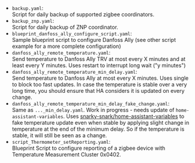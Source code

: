 - `backup.yaml`:\
  Script for daily backup of supported zigbee coordinators.
- `backup_znp.yaml`:\
  Script for daily backup of ZNP coordinator.
- `blueprint_danfoss_ally_configure_script.yaml`:\
  Sample blueprint script
  to configure Danfoss Ally (see other script example for a more complete
  configuration)
- `danfoss_ally_remote_temperature.yaml`:\
  Send temperature to Danfoss Ally
  TRV at most every X minutes and at least every Y minutes. Uses restart to
  interrupt long wait ("y minutes")
- `danfoss_ally_remote_temperature_min_delay.yaml`:\
  Send temperature to
  Danfoss Ally at most every X minutes. Uses single to block too fast
  updates. In case the temperature is stable over a very long time, you
  should ensure that HA considers it is updated on every change.
- `danfoss_ally_remote_temperature_min_delay_fake_change.yaml`:\
  Same as
  `..._min_delay.yaml`. Work in progress - needs update of
  `home-assistant-variables`. Uses
  [snarky-snark/home-assistant-variables](https://github.com/snarky-snark/home-assistant-variables)
  to fake temperature update even when stable by applying slight change in
  temperature at the end of the minimum delay. So if the temperature is
  stable, it will still be seen as a change.
- `script_Thermometer_setReporting.yaml`:\
  Blueprint Script to configure
  reporting of a zigbee device with Temperature Measurement Cluster 0x0402.
